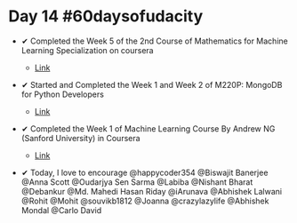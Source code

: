# Day 14 #60daysofudacity

- ✔ Completed the Week 5 of the 2nd Course of Mathematics for Machine Learning Specialization on coursera
    - [Link](https://www.coursera.org/learn/multivariate-calculus-machine-learning)

- ✔ Started and Completed the Week 1 and Week 2 of M220P: MongoDB for Python Developers
    - [Link](https://university.mongodb.com/courses/M220P/about)

- ✔ Completed the Week 1 of Machine Learning Course By Andrew NG (Sanford University) in Coursera
    - [Link](https://www.coursera.org/learn/machine-learning/home/welcome)



- ✔ Today, I love to encourage @happycoder354 @Biswajit Banerjee @Anna Scott @Oudarjya Sen Sarma @Labiba @Nishant Bharat @Debankur @Md. Mahedi Hasan Riday @iArunava @Abhishek Lalwani @Rohit @Mohit @souvikb1812 @Joanna @crazylazylife @Abhishek Mondal @Carlo David
